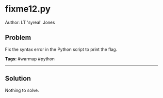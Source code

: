# fixme12.py

Author: LT 'syreal' Jones

## Problem

Fix the syntax error in the Python script to print the flag.

**Tags:** #warmup #python

---

## Solution

Nothing to solve.
